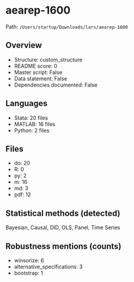 # aearep-1600

Path: `/Users/startup/Downloads/lars/aearep-1600`

## Overview
- Structure: custom_structure
- README score: 0
- Master script: False
- Data statement: False
- Dependencies documented: False

## Languages
- Stata: 20 files
- MATLAB: 16 files
- Python: 2 files

## Files
- do: 20
- R: 0
- py: 2
- m: 16
- md: 3
- pdf: 12

## Statistical methods (detected)
Bayesian, Causal, DID, OLS, Panel, Time Series

## Robustness mentions (counts)
- winsorize: 6
- alternative_specifications: 3
- bootstrap: 1